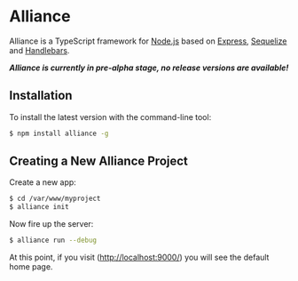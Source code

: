 # Alliance

Alliance is a TypeScript framework for [Node.js](http://nodejs.org) based on [Express](http://expressjs.com), [Sequelize](http://sequelizejs.com) and [Handlebars](http://handlebarsjs.com).

***Alliance is currently in pre-alpha stage, no release versions are available!***

## Installation

To install the latest version with the command-line tool:

```bash
$ npm install alliance -g
```

## Creating a New Alliance Project

Create a new app:

```bash
$ cd /var/www/myproject
$ alliance init
```

Now fire up the server:

```bash
$ alliance run --debug
```

At this point, if you visit ([http://localhost:9000/](http://localhost:9000/)) you will see the default home page.
